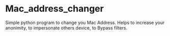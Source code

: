 # Mac_address_changer
Simple python program to change you Mac Address. Helps to increase your anonimity, to impersonate others device, to Bypass filters.

